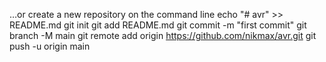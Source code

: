 …or create a new repository on the command line
echo "# avr" >> README.md
git init
git add README.md
git commit -m "first commit"
git branch -M main
git remote add origin https://github.com/nikmax/avr.git
git push -u origin main

